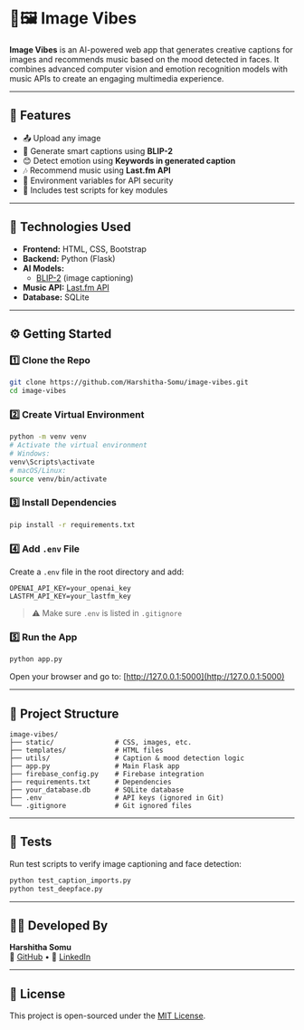 
# 🎵🖼️ Image Vibes

**Image Vibes** is an AI-powered web app that generates creative captions for images and recommends music based on the mood detected in faces. It combines advanced computer vision and emotion recognition models with music APIs to create an engaging multimedia experience.

---

## 🚀 Features

- 📤 Upload any image
- 📝 Generate smart captions using **BLIP-2**
- 😊 Detect emotion using **Keywords in generated caption**
- 🎶 Recommend music using **Last.fm API**
- 🔐 Environment variables for API security
- 🧪 Includes test scripts for key modules

---

## 🧠 Technologies Used

- **Frontend:** HTML, CSS, Bootstrap
- **Backend:** Python (Flask)
- **AI Models:** 
  - [BLIP-2](https://huggingface.co/Salesforce/blip2) (image captioning)
- **Music API:** [Last.fm API](https://www.last.fm/api)
- **Database:** SQLite


---

## ⚙️ Getting Started

### 1️⃣ Clone the Repo

```bash
git clone https://github.com/Harshitha-Somu/image-vibes.git
cd image-vibes
```

### 2️⃣ Create Virtual Environment

```bash
python -m venv venv
# Activate the virtual environment
# Windows:
venv\Scripts\activate
# macOS/Linux:
source venv/bin/activate
```

### 3️⃣ Install Dependencies

```bash
pip install -r requirements.txt
```

### 4️⃣ Add `.env` File

Create a `.env` file in the root directory and add:

```
OPENAI_API_KEY=your_openai_key
LASTFM_API_KEY=your_lastfm_key
```

> ⚠️ Make sure `.env` is listed in `.gitignore`

### 5️⃣ Run the App

```bash
python app.py
```

Open your browser and go to: [http://127.0.0.1:5000](http://127.0.0.1:5000)

---

## 📂 Project Structure

```
image-vibes/
├── static/               # CSS, images, etc.
├── templates/            # HTML files
├── utils/                # Caption & mood detection logic
├── app.py                # Main Flask app
├── firebase_config.py    # Firebase integration
├── requirements.txt      # Dependencies
├── your_database.db      # SQLite database
├── .env                  # API keys (ignored in Git)
└── .gitignore            # Git ignored files
```

---

## 🧪 Tests

Run test scripts to verify image captioning and face detection:

```bash
python test_caption_imports.py
python test_deepface.py
```

---

## 👩‍💻 Developed By

**Harshitha Somu**  
🔗 [GitHub](https://github.com/Harshitha-Somu) • 💼 [LinkedIn](https://www.linkedin.com/in/harshitha-somu-2a2843317?utm_source=share&utm_campaign=share_via&utm_content=profile&utm_medium=android_app)

---

## 📃 License

This project is open-sourced under the [MIT License](LICENSE).
